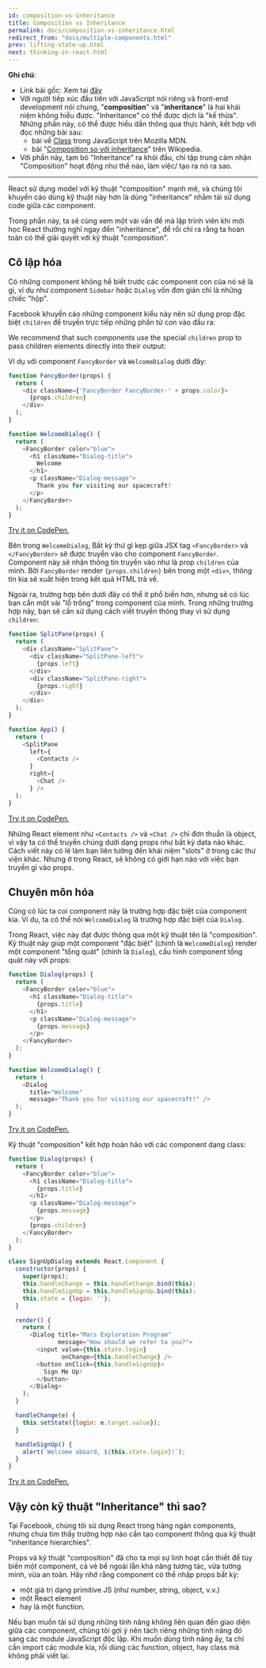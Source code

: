```yaml
---
id: composition-vs-inheritance
title: Composition vs Inheritance
permalink: docs/composition-vs-inheritance.html
redirect_from: "docs/multiple-components.html"
prev: lifting-state-up.html
next: thinking-in-react.html
---
```


**Ghi chú**: 
- Link bài gốc: Xem tại [đây](https://reactjs.org/docs/composition-vs-inheritance.html)
- Với người tiếp xúc đầu tiên với JavaScript nói riêng và front-end development nói chung, "**composition**" và "**inheritance**" là hai khái niệm không hiểu được. "Inheritance" có thể được dịch là "kế thừa". Những phần này, có thể được hiểu dần thông qua thực hành, kết hợp với đọc những bài sau:
  - bài về [Class](https://developer.mozilla.org/en-US/docs/Web/JavaScript/Reference/Classes) trong JavaScript trên Mozilla MDN.
  - bài "[Composition so với inheritance](https://en.wikipedia.org/wiki/Composition_over_inheritance)" trên Wikipedia. 
- Với phần này, tạm bỏ "Inheritance" ra khỏi đầu, chỉ tập trung cảm nhận "Composition" hoạt động như thế nào, làm việc/ tạo ra nó ra sao. 
---


React sử dụng model với kỹ thuật "composition" mạnh mẽ, và chúng tôi khuyến cáo dùng kỹ thuật này hơn là dùng "inheritance" nhằm tái sử dụng code giữa các component.

Trong phần này, ta sẽ cùng xem một vài vấn đề mà lập trình viên khi mới học React thường nghĩ ngay đến "inheritance", để rồi chỉ ra rằng ta hoàn toàn có thể giải quyết với kỹ thuật "composition". 

## Cô lập hóa

Có những component không hề biết trước các component con của nó sẽ là gì, ví dụ như component `Sidebar` hoặc `Dialog` vốn đơn giản chỉ là những chiếc "hộp".

Facebook khuyến cáo những component kiểu này nên sử dụng prop đặc biệt `children` để truyền trực tiếp những phần tử con vào đầu ra:

We recommend that such components use the special `children` prop to pass children elements directly into their output:


Ví dụ với component `FancyBorder` và `WelcomeDialog` dưới đây: 

```js
function FancyBorder(props) {
  return (
    <div className={'FancyBorder FancyBorder-' + props.color}>
      {props.children}
    </div>
  );
}
```

```js
function WelcomeDialog() {
  return (
    <FancyBorder color="blue">
      <h1 className="Dialog-title">
        Welcome
      </h1>
      <p className="Dialog-message">
        Thank you for visiting our spacecraft!
      </p>
    </FancyBorder>
  );
}
```

[Try it on CodePen.](https://codepen.io/gaearon/pen/ozqNOV?editors=0010)

Bên trong `WelcomeDialog`, Bất kỳ thứ gì kẹp giữa JSX tag `<FancyBorder>` và `</FancyBorder>` sẽ được truyền vào cho component `FancyBorder`. Component này sẽ nhận thông tin truyền vào như là prop `children` của mình. Bởi `FancyBorder` render `{props.children}` bên trong một `<div>`, thông tin kia sẽ xuất hiện trong kết quả HTML trả về.

Ngoài ra, trường hợp bên dưới đây có thể ít phổ biến hơn, nhưng sẽ có lúc bạn cần một vài "lỗ trống" trong component của mình. Trong những trường hợp này, bạn sẽ cần sử dụng cách viết truyền thóng thay vì sử dụng `children`:

```js
function SplitPane(props) {
  return (
    <div className="SplitPane">
      <div className="SplitPane-left">
        {props.left}
      </div>
      <div className="SplitPane-right">
        {props.right}
      </div>
    </div>
  );
}

function App() {
  return (
    <SplitPane
      left={
        <Contacts />
      }
      right={
        <Chat />
      } />
  );
}
```

[Try it on CodePen.](https://codepen.io/gaearon/pen/gwZOJp?editors=0010)

Những React element như `<Contacts />` và `<Chat />` chỉ đơn thuần là object, vì vậy ta có thể truyền chúng dưới dạng props như bất kỳ data nào khác. Cách viết này có lẽ làm bạn liên tưởng đến khái niệm "slots" ở trong các thư viện khác. Nhưng ở trong React, sẽ không có giới hạn nào với việc bạn truyền gì vào props.

## Chuyên môn hóa

Cũng có lúc ta coi component này là trường hợp đặc biệt của component kia. Ví dụ, ta có thể nói `WelcomeDialog` là trường hợp đặc biệt của `Dialog`.

Trong React, việc này đạt được thông qua một kỹ thuật tên là "composition". Kỹ thuật này giúp một component "đặc biệt" (chính là `WelcomeDialog`) render một component "tổng quát" (chính là `Dialog`), cấu hình component tổng quát này với props:

```js
function Dialog(props) {
  return (
    <FancyBorder color="blue">
      <h1 className="Dialog-title">
        {props.title}
      </h1>
      <p className="Dialog-message">
        {props.message}
      </p>
    </FancyBorder>
  );
}

function WelcomeDialog() {
  return (
    <Dialog
      title="Welcome"
      message="Thank you for visiting our spacecraft!" />
  );
}
```

[Try it on CodePen.](https://codepen.io/gaearon/pen/kkEaOZ?editors=0010)

Kỹ thuật "composition" kết hợp hoàn hảo với các component dạng class:

```js
function Dialog(props) {
  return (
    <FancyBorder color="blue">
      <h1 className="Dialog-title">
        {props.title}
      </h1>
      <p className="Dialog-message">
        {props.message}
      </p>
      {props.children}
    </FancyBorder>
  );
}

class SignUpDialog extends React.Component {
  constructor(props) {
    super(props);
    this.handleChange = this.handleChange.bind(this);
    this.handleSignUp = this.handleSignUp.bind(this);
    this.state = {login: ''};
  }

  render() {
    return (
      <Dialog title="Mars Exploration Program"
              message="How should we refer to you?">
        <input value={this.state.login}
               onChange={this.handleChange} />
        <button onClick={this.handleSignUp}>
          Sign Me Up!
        </button>
      </Dialog>
    );
  }

  handleChange(e) {
    this.setState({login: e.target.value});
  }

  handleSignUp() {
    alert(`Welcome aboard, ${this.state.login}!`);
  }
}
```

[Try it on CodePen.](https://codepen.io/gaearon/pen/gwZbYa?editors=0010)

## Vậy còn kỹ thuật "Inheritance" thì sao?

Tại Facebook, chúng tôi sử dụng React trong hàng ngàn components, nhưng chưa tìm thấy trường hợp nào cần tạo component thông qua kỹ thuật "inheritance hierarchies".

Props và kỹ thuật "composition" đã cho ta mọi sự linh hoạt cần thiết để tùy biến một component, cả vẻ bề ngoài lẫn khả năng tương tác, vừa tường minh, vừa an toàn. Hãy nhớ rằng component có thể nhập props bất kỳ:
- một giá trị dạng primitive JS (như number, string, object, v.v.)
- một React element
- hay là một function.

Nếu bạn muốn tải sử dụng những tính năng không liên quan đến giao diện giữa các component, chúng tôi gợi ý nên tách riêng những tính năng đó sang các module JavaScript độc lập. Khi muốn dùng tính năng ấy, ta chỉ cần import các module kia, rồi dùng các function, object, hay class mà không phải viết lại.